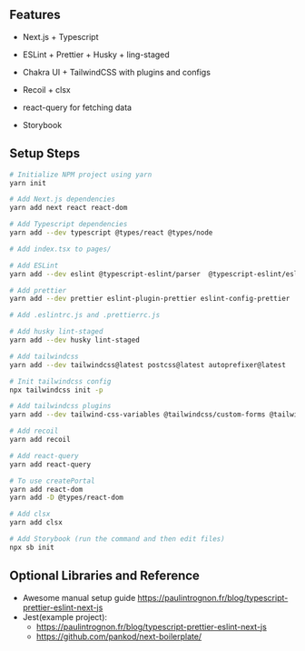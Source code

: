 ## Features

- Next.js + Typescript
- ESLint + Prettier + Husky + ling-staged
- Chakra UI + TailwindCSS with plugins and configs
- Recoil + clsx
- react-query for fetching data

- Storybook

## Setup Steps

```bash
# Initialize NPM project using yarn
yarn init

# Add Next.js dependencies
yarn add next react react-dom

# Add Typescript dependencies
yarn add --dev typescript @types/react @types/node

# Add index.tsx to pages/

# Add ESLint
yarn add --dev eslint @typescript-eslint/parser  @typescript-eslint/eslint-plugin eslint-plugin-react eslint-plugin-react-hooks eslint-plugin-jsx-a11y

# Add prettier
yarn add --dev prettier eslint-plugin-prettier eslint-config-prettier

# Add .eslintrc.js and .prettierrc.js

# Add husky lint-staged
yarn add --dev husky lint-staged

# Add tailwindcss
yarn add --dev tailwindcss@latest postcss@latest autoprefixer@latest

# Init tailwindcss config
npx tailwindcss init -p

# Add tailwindcss plugins
yarn add --dev tailwind-css-variables @tailwindcss/custom-forms @tailwindcss/aspect-ratio

# Add recoil
yarn add recoil

# Add react-query
yarn add react-query

# To use createPortal
yarn add react-dom
yarn add -D @types/react-dom

# Add clsx
yarn add clsx

# Add Storybook (run the command and then edit files)
npx sb init

```

## Optional Libraries and Reference

- Awesome manual setup guide https://paulintrognon.fr/blog/typescript-prettier-eslint-next-js
- Jest(example project):
  - https://paulintrognon.fr/blog/typescript-prettier-eslint-next-js
  - https://github.com/pankod/next-boilerplate/

